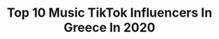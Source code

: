 ---
title: Top 10 Music TikTok Influencers In Greece In 2020
description: >-
  Find top music TikTok influencers in Greece in 2020. Most popular hashtags: #houseoftiktok #girls #music #girlfriend.
platform: TikTok
profiles:
  - username: "vasiasoto"
    fullname: >-
      TheDcGirl🖤
    location: "Greece"
    followers: 25422
    engagement: 1502
    commentsToLikes: 0.024045
    id: ck8rofftpgwk40j783no64gn3
    verified: false
    hashtags: "#greekcomedy, #para5, #povs, #colourselector"
  - username: "mag_19"
    fullname: >-
      Maria Georvasaki
    location: "Greece"
    followers: 32643
    engagement: 919
    commentsToLikes: 0.005783
    id: ck8qeblk9rxit0j78dwknh65c
    verified: false
    hashtags: "#makeyourmove, #bellydance, #justforfun, #drum"
  - username: "devilsnake95"
    fullname: >-
      Mike Mavrides
    location: "Greece"
    followers: 15870
    engagement: 492
    commentsToLikes: 0.005853
    id: ck9dvijxkl1m80j78u8o25509
    verified: false
    hashtags: "#ultra, #zouboulia, #otherhalf, #ntenimarkora"
  - username: "tustok"
    fullname: >-
      TUS
    location: "Greece"
    followers: 88295
    engagement: 922
    commentsToLikes: 0.009569
    id: ck9euj0iedtm20j78g8mskv0s
    verified: false
    hashtags: "#flexin, #funnymoments, #doglover, #sphynxcat"
  - username: "cavotagoomykonos"
    fullname: >-
      Cavo Tagoo Mykonos
    location: "Greece"
    followers: 74293
    engagement: 808
    commentsToLikes: 0.007346
    id: ck8ae4taj9tta0j78aetarz7e
    verified: false
    hashtags: "#dance, #sunsets, #girls, #heart"
  - username: "maria.iwannafwt_20"
    fullname: >-
      Μαρία-Ιωάννα Φωτιάδ
    location: "Greece"
    followers: 2771
    engagement: 1880
    commentsToLikes: 0.074357
    id: ckad3ru34m3hu0i78wa1ao8wv
    verified: false
    hashtags: "#denexwsima, #s1ngles, #egirl, #lovermusic"
  - username: "christosconstantopoulos"
    fullname: >-
      Christos Constantopo
    location: "Greece"
    followers: 2580
    engagement: 812
    commentsToLikes: 0.121694
    id: cka85x3v804130i78vghy89rh
    verified: false
    hashtags: "#vougiouklaki, #nektarios, #india, #aspa"
  - username: "_lunatic07"
    fullname: >-
      worshipRyomortals🌠
    location: "Greece"
    followers: 11245
    engagement: 2035
    commentsToLikes: 0.036646
    id: ck8klmrhu4nqj0j78742m29ok
    verified: false
    hashtags: "#dancer, #arcticmonkeys, #gothgirl, #slytherinpride"
  - username: "stratis_tournas"
    fullname: >-
      😎StrAtis_Tournas😎
    location: "Greece"
    followers: 15393
    engagement: 1326
    commentsToLikes: 0.031300
    id: cka0ifg88de3y0i78xb43sym3
    verified: false
    hashtags: "#singles, #memories, #teacher, #tvseries"
  - username: "anwarnzamba"
    fullname: >-
      Anwar N. Zamba
    location: "Greece"
    followers: 10197
    engagement: 339
    commentsToLikes: 0.191211
    id: cka0wpy3i3xya0i7887jvvetx
    verified: false
    hashtags: "#train, #fire, #hack, #musictok"
---